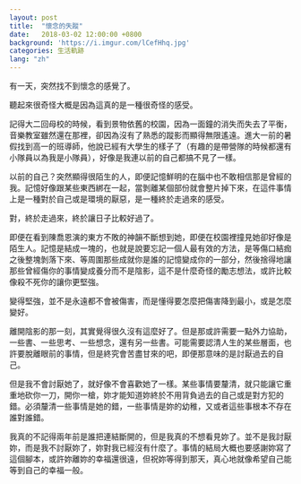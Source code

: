 ```yaml
---
layout: post
title:  "懷念的失蹤"
date:   2018-03-02 12:00:00 +0800
background: 'https://i.imgur.com/lCefHhq.jpg'
categories: 生活軌跡
lang: "zh"
---
```


有一天，突然找不到懷念的感覺了。

聽起來很奇怪大概是因為這真的是一種很奇怪的感受。

記得大二回母校的時候，看到景物依舊的校園，因為一面鐘的消失而失去了平衡，音樂教室雖然還在那裡，卻因為沒有了熟悉的蹤影而顯得無限遙遠。進大一前的暑假找到高一的班導師，他說已經有大學生的樣子了（有趣的是帶營隊的時候都還有小隊員以為我是小隊員），好像是我連以前的自己都搞不見了一樣。

以前的自己？突然顯得很陌生的人，即便記憶鮮明的在腦中也不敢相信那是曾經的我。記憶好像跟某些東西綁在一起，當剝離某個部份就會整片掉下來，在這件事情上是一種對於自己或是環境的厭惡，是一種終於走過來的感受。

對，終於走過來，終於讓日子比較好過了。

即便在看到陳喬恩演的東方不敗的神韻不斷想到她，即便在校園裡撞見她卻好像是陌生人。記憶是結成一塊的，也就是說要忘記一個人最有效的方法，是等傷口結痂之後整塊剝落下來、等周圍那些成就你是誰的記憶變成你的一部分，然後捨得地讓那些曾經傷你的事情變成養分而不是陰影，這不是什麼奇怪的勵志想法，或許比較像殺不死你的讓你更堅強。

變得堅強，並不是永遠都不會被傷害，而是懂得要怎麼把傷害降到最小，或是怎麼變好。

離開陰影的那一刻，其實覺得很久沒有這麼好了。但是那或許需要一點外力協助，一些書、一些思考、一些想念，還有另一些書。可能需要認清人生的某些層面，也許要脫離眼前的事情，但是終究會苦盡甘來的吧，即便那意味的是討厭過去的自己。

但是我不會討厭她了，就好像不會喜歡她了一樣。某些事情要釐清，就只能讓它重重地砍你一刀，開你一槍，妳才能知道妳終於不用背負過去的自己或是對方犯的錯。必須釐清一些事情是她的錯，一些事情是妳的幼稚，又或者這些事根本不存在誰對誰錯。

我真的不記得兩年前是誰把連結斷開的，但是我真的不想看見妳了。並不是我討厭妳，而是我不討厭妳了，妳對我已經沒有什麼了。事情的結局大概也要感謝妳寫了這個腳本，或許妳離妳的幸福還很遠，但祝妳等得到那天，真心地就像希望自己能等到自己的幸福一般。
